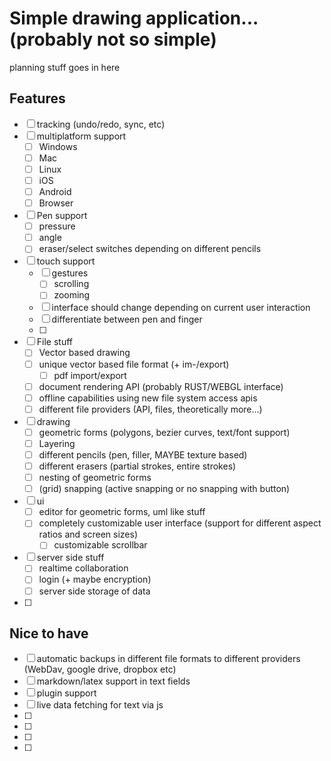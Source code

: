 # Simple drawing application... (probably not so simple)

planning stuff goes in here

## Features

- [ ] tracking (undo/redo, sync, etc)
- [ ] multiplatform support
	- [ ] Windows
	- [ ] Mac
	- [ ] Linux
	- [ ] iOS
	- [ ] Android
	- [ ] Browser
- [ ] Pen support
	- [ ] pressure
	- [ ] angle
	- [ ] eraser/select switches depending on different pencils
- [ ] touch support
	- [ ] gestures
		- [ ] scrolling
		- [ ] zooming
	- [ ] interface should change depending on current user interaction
	- [ ] differentiate between pen and finger
	- [ ] 
- [ ] File stuff
	- [ ] Vector based drawing
	- [ ] unique vector based file format (+ im-/export)
		- [ ] pdf import/export
	- [ ] document rendering API (probably RUST/WEBGL interface)
	- [ ] offline capabilities using new file system access apis
	- [ ] different file providers (API, files, theoretically more...)
- [ ] drawing
	- [ ] geometric forms (polygons, bezier curves, text/font support)
	- [ ] Layering
	- [ ] different pencils (pen, filler, MAYBE texture based)
	- [ ] different erasers (partial strokes, entire strokes)
	- [ ] nesting of geometric forms
	- [ ] (grid) snapping (active snapping or no snapping with button)
- [ ] ui
	- [ ] editor for geometric forms, uml like stuff
	- [ ] completely customizable user interface (support for different aspect ratios and screen sizes)
		- [ ] customizable scrollbar
- [ ] server side stuff
	- [ ] realtime collaboration
	- [ ] login (+ maybe encryption)
	- [ ] server side storage of data
- [ ] 

## Nice to have

- [ ] automatic backups in different file formats to different providers (WebDav, google drive, dropbox etc)
- [ ] markdown/latex support in text fields
- [ ] plugin support
- [ ] live data fetching for text via js
- [ ] 
- [ ] 
- [ ] 
- [ ] 

